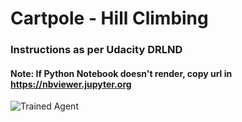 # Cartpole - Hill Climbing

### Instructions as per Udacity DRLND

#### Note: If Python Notebook doesn't render, copy url in https://nbviewer.jupyter.org


![Trained Agent](https://github.com/naneja/MountainCar-CE/blob/master/vid/openaigym.video.0.37533.video000000.gif)
